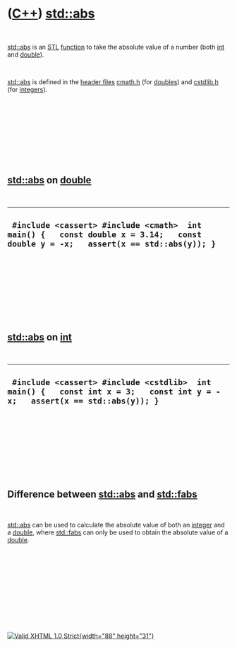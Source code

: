 



 

 

 

 

 

([C++](Cpp.htm)) [std::abs](CppAbs.htm)
=======================================

 

[std::abs](CppAbs.htm) is an [STL](CppStl.htm)
[function](CppFunction.htm) to take the absolute value of a number (both
[int](CppInt.htm) and [double](CppDouble.htm)).

 

[std::abs](CppAbs.htm) is defined in the [header
files](CppHeaderFile.htm) [cmath.h](CppCmathH.htm) (for
[doubles](CppDouble.htm)) and [cstdlib.h](CppCstdlibH.htm) (for
[integers](CppInt.htm)).

 

 

 

 

 

[std::abs](CppAbs.htm) on [double](CppDouble.htm)
-------------------------------------------------

 

  ------------------------------------------------------------------------------------------------------------------------------------
  ` #include <cassert> #include <cmath>  int main() {   const double x = 3.14;   const double y = -x;   assert(x == std::abs(y)); }`
  ------------------------------------------------------------------------------------------------------------------------------------

 

 

 

 

 

[std::abs](CppAbs.htm) on [int](CppInt.htm)
-------------------------------------------

 

  -----------------------------------------------------------------------------------------------------------------------------
  ` #include <cassert> #include <cstdlib>  int main() {   const int x = 3;   const int y = -x;   assert(x == std::abs(y)); }`
  -----------------------------------------------------------------------------------------------------------------------------

 

 

 

 

 

Difference between [std::abs](CppAbs.htm) and [std::fabs](CppFabs.htm)
----------------------------------------------------------------------

 

[std::abs](CppAbs.htm) can be used to calculate the absolute value of
both an [integer](CppInt.htm) and a [double](CppDouble.htm), where
[std::fabs](CppFabs.htm) can only be used to obtain the absolute value
of a [double](CppDouble.htm).

 

 

 

 

 





 

[![Valid XHTML 1.0 Strict](valid-xhtml10.png){width="88"
height="31"}](http://validator.w3.org/check?uri=referer)
